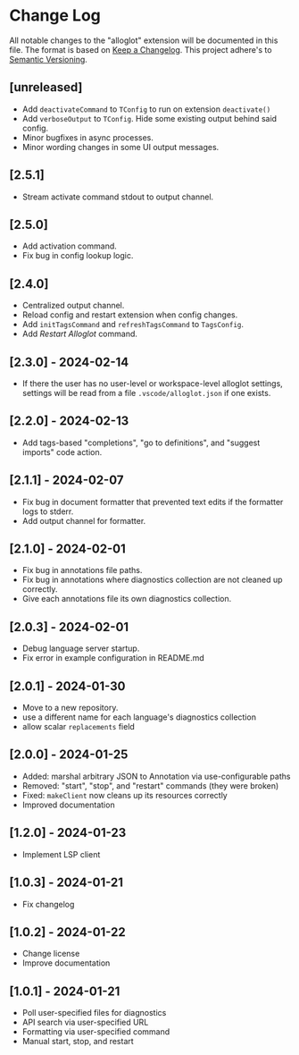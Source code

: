 # Change Log

All notable changes to the "alloglot" extension will be documented in this file.
The format is based on [Keep a Changelog](http://keepachangelog.com/en/1.0.0/).
This project adhere's to [Semantic Versioning](https://semver.org/spec/v2.0.0.html).

## [unreleased]

- Add `deactivateCommand` to `TConfig` to run on extension `deactivate()`
- Add `verboseOutput` to `TConfig`. Hide some existing output behind said config.
- Minor bugfixes in async processes.
- Minor wording changes in some UI output messages.

## [2.5.1]

- Stream activate command stdout to output channel.

## [2.5.0]

- Add activation command.
- Fix bug in config lookup logic.

## [2.4.0]

- Centralized output channel.
- Reload config and restart extension when config changes.
- Add `initTagsCommand` and `refreshTagsCommand` to `TagsConfig`.
- Add _Restart Alloglot_ command.

## [2.3.0] - 2024-02-14

- If there the user has no user-level or workspace-level alloglot settings, settings will be read from a file `.vscode/alloglot.json` if one exists.

## [2.2.0] - 2024-02-13

- Add tags-based "completions", "go to definitions", and "suggest imports" code action.

## [2.1.1] - 2024-02-07

- Fix bug in document formatter that prevented text edits if the formatter logs to stderr.
- Add output channel for formatter.

## [2.1.0] - 2024-02-01

- Fix bug in annotations file paths.
- Fix bug in annotations where diagnostics collection are not cleaned up correctly.
- Give each annotations file its own diagnostics collection.

## [2.0.3] - 2024-02-01

- Debug language server startup.
- Fix error in example configuration in README.md

## [2.0.1] - 2024-01-30

- Move to a new repository.
- use a different name for each language's diagnostics collection
- allow scalar `replacements` field

## [2.0.0] - 2024-01-25

- Added: marshal arbitrary JSON to Annotation via use-configurable paths
- Removed: "start", "stop", and "restart" commands (they were broken)
- Fixed: `makeClient` now cleans up its resources correctly
- Improved documentation

## [1.2.0] - 2024-01-23

- Implement LSP client

## [1.0.3] - 2024-01-21

- Fix changelog

## [1.0.2] - 2024-01-22

- Change license
- Improve documentation

## [1.0.1] - 2024-01-21

- Poll user-specified files for diagnostics
- API search via user-specified URL
- Formatting via user-specified command
- Manual start, stop, and restart
